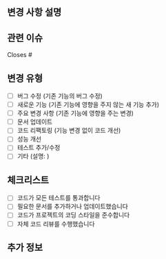 ## 변경 사항 설명
<!-- 이 PR에서 변경한 내용을 간략하게 설명해주세요 -->

## 관련 이슈
<!-- 이 PR이 해결하는 이슈 번호를 적어주세요 (예: #123) -->
Closes #

## 변경 유형
<!-- 해당하는 항목에 x 표시를 해주세요 -->
- [ ] 버그 수정 (기존 기능의 버그 수정)
- [ ] 새로운 기능 (기존 기능에 영향을 주지 않는 새 기능 추가)
- [ ] 주요 변경 사항 (기존 기능에 영향을 주는 변경)
- [ ] 문서 업데이트
- [ ] 코드 리팩토링 (기능 변경 없이 코드 개선)
- [ ] 성능 개선
- [ ] 테스트 추가/수정
- [ ] 기타 (설명:                )

## 체크리스트
<!-- 해당하는 항목에 x 표시를 해주세요 -->
- [ ] 코드가 모든 테스트를 통과합니다
- [ ] 필요한 문서를 추가하거나 업데이트했습니다
- [ ] 코드가 프로젝트의 코딩 스타일을 준수합니다
- [ ] 자체 코드 리뷰를 수행했습니다

## 추가 정보
<!-- PR에 대한 추가 정보나 스크린샷이 있다면 여기에 추가해주세요 -->
